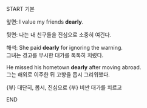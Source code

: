START
기본

앞면:
I value my friends **dearly**.

뒷면:
나는 내 친구들을 진심으로 소중히 여긴다.

해석:
She paid **dearly** for ignoring the warning.  
그녀는 경고를 무시한 대가를 톡톡히 치렀다.

He missed his hometown **dearly** after moving abroad.  
그는 해외로 이주한 뒤 고향을 몹시 그리워했다.

{부} 대단히, 몹시, 진심으로
{부} 비싼 대가를 치르고
<!--ID: 1744462926854-->
END